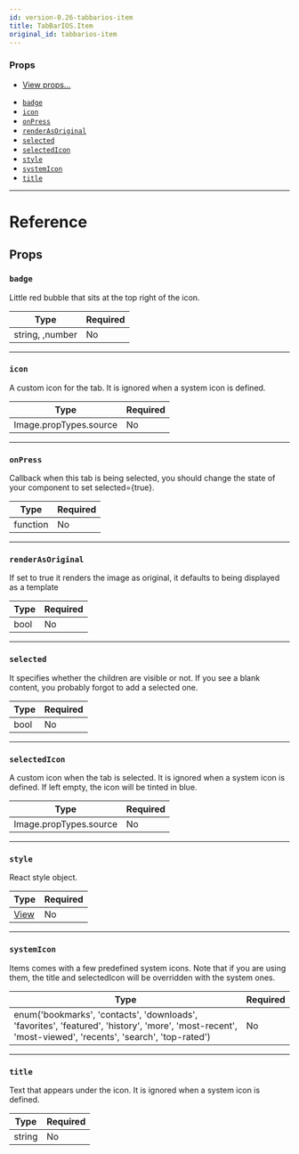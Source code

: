 ```yaml
---
id: version-0.26-tabbarios-item
title: TabBarIOS.Item
original_id: tabbarios-item
---
```

### Props

* [View props...](view.md#props)
- [`badge`](tabbarios-item.md#badge)
- [`icon`](tabbarios-item.md#icon)
- [`onPress`](tabbarios-item.md#onpress)
- [`renderAsOriginal`](tabbarios-item.md#renderasoriginal)
- [`selected`](tabbarios-item.md#selected)
- [`selectedIcon`](tabbarios-item.md#selectedicon)
- [`style`](tabbarios-item.md#style)
- [`systemIcon`](tabbarios-item.md#systemicon)
- [`title`](tabbarios-item.md#title)






---

# Reference

## Props

### `badge`

Little red bubble that sits at the top right of the icon.

| Type | Required |
| - | - |
| string, ,number | No |




---

### `icon`

A custom icon for the tab. It is ignored when a system icon is defined.

| Type | Required |
| - | - |
| Image.propTypes.source | No |




---

### `onPress`

Callback when this tab is being selected, you should change the state of your
component to set selected={true}.

| Type | Required |
| - | - |
| function | No |




---

### `renderAsOriginal`

If set to true it renders the image as original,
it defaults to being displayed as a template

| Type | Required |
| - | - |
| bool | No |




---

### `selected`

It specifies whether the children are visible or not. If you see a
blank content, you probably forgot to add a selected one.

| Type | Required |
| - | - |
| bool | No |




---

### `selectedIcon`

A custom icon when the tab is selected. It is ignored when a system
icon is defined. If left empty, the icon will be tinted in blue.

| Type | Required |
| - | - |
| Image.propTypes.source | No |




---

### `style`

React style object.

| Type | Required |
| - | - |
| [View](view.md#style) | No |




---

### `systemIcon`

Items comes with a few predefined system icons. Note that if you are
using them, the title and selectedIcon will be overridden with the
system ones.

| Type | Required |
| - | - |
| enum('bookmarks', 'contacts', 'downloads', 'favorites', 'featured', 'history', 'more', 'most-recent', 'most-viewed', 'recents', 'search', 'top-rated') | No |




---

### `title`

Text that appears under the icon. It is ignored when a system icon
is defined.

| Type | Required |
| - | - |
| string | No |






